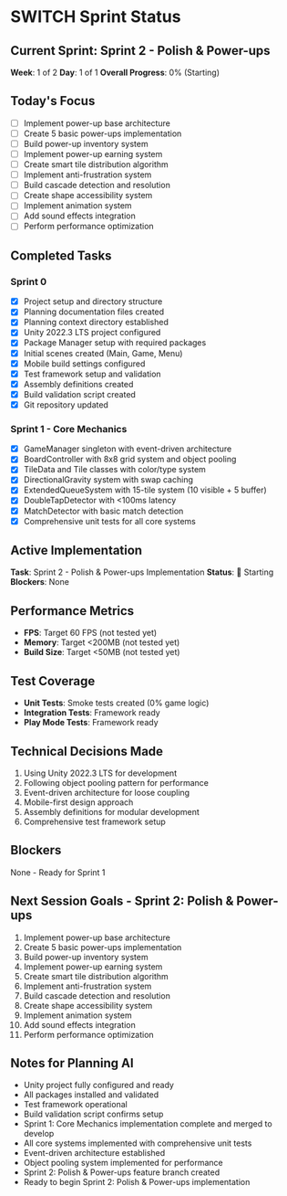 # SWITCH Sprint Status

## Current Sprint: Sprint 2 - Polish & Power-ups
**Week**: 1 of 2
**Day**: 1 of 1
**Overall Progress**: 0% (Starting)

## Today's Focus
- [ ] Implement power-up base architecture
- [ ] Create 5 basic power-ups implementation
- [ ] Build power-up inventory system
- [ ] Implement power-up earning system
- [ ] Create smart tile distribution algorithm
- [ ] Implement anti-frustration system
- [ ] Build cascade detection and resolution
- [ ] Create shape accessibility system
- [ ] Implement animation system
- [ ] Add sound effects integration
- [ ] Perform performance optimization

## Completed Tasks
### Sprint 0
- [x] Project setup and directory structure
- [x] Planning documentation files created
- [x] Planning context directory established
- [x] Unity 2022.3 LTS project configured
- [x] Package Manager setup with required packages
- [x] Initial scenes created (Main, Game, Menu)
- [x] Mobile build settings configured
- [x] Test framework setup and validation
- [x] Assembly definitions created
- [x] Build validation script created
- [x] Git repository updated

### Sprint 1 - Core Mechanics
- [x] GameManager singleton with event-driven architecture
- [x] BoardController with 8x8 grid system and object pooling
- [x] TileData and Tile classes with color/type system
- [x] DirectionalGravity system with swap caching
- [x] ExtendedQueueSystem with 15-tile system (10 visible + 5 buffer)
- [x] DoubleTapDetector with <100ms latency
- [x] MatchDetector with basic match detection
- [x] Comprehensive unit tests for all core systems

## Active Implementation
**Task**: Sprint 2 - Polish & Power-ups Implementation
**Status**: 🚀 Starting
**Blockers**: None

## Performance Metrics
- **FPS**: Target 60 FPS (not tested yet)
- **Memory**: Target <200MB (not tested yet)
- **Build Size**: Target <50MB (not tested yet)

## Test Coverage
- **Unit Tests**: Smoke tests created (0% game logic)
- **Integration Tests**: Framework ready
- **Play Mode Tests**: Framework ready

## Technical Decisions Made
1. Using Unity 2022.3 LTS for development
2. Following object pooling pattern for performance
3. Event-driven architecture for loose coupling
4. Mobile-first design approach
5. Assembly definitions for modular development
6. Comprehensive test framework setup

## Blockers
None - Ready for Sprint 1

## Next Session Goals - Sprint 2: Polish & Power-ups
1. Implement power-up base architecture
2. Create 5 basic power-ups implementation
3. Build power-up inventory system
4. Implement power-up earning system
5. Create smart tile distribution algorithm
6. Implement anti-frustration system
7. Build cascade detection and resolution
8. Create shape accessibility system
9. Implement animation system
10. Add sound effects integration
11. Perform performance optimization

## Notes for Planning AI
- Unity project fully configured and ready
- All packages installed and validated
- Test framework operational
- Build validation script confirms setup
- Sprint 1: Core Mechanics implementation complete and merged to develop
- All core systems implemented with comprehensive unit tests
- Event-driven architecture established
- Object pooling system implemented for performance
- Sprint 2: Polish & Power-ups feature branch created
- Ready to begin Sprint 2: Polish & Power-ups implementation
